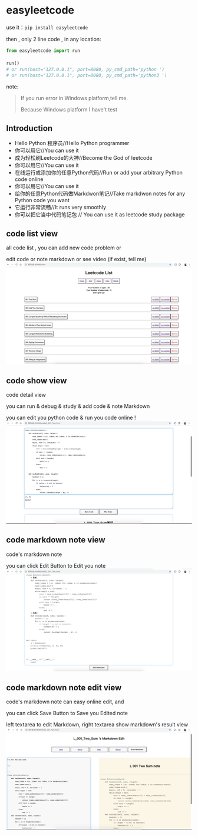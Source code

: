 # easyleetcode

use it：`pip install easyleetcode`

then , only 2 line code , in any location:
```python
from easyleetcode import run

run()
# or run(host="127.0.0.1", port=8080, py_cmd_path='python ')
# or run(host="127.0.0.1", port=8080, py_cmd_path='python3 ')
```

note:
>If you run error in Windows platform,tell me.
>
>Because Windows platform I have't test

## Introduction

- Hello Python 程序员//Hello Python programmer
- 你可以用它//You can use it
- 成为轻松刷Leetcode的大神//Become the God of leetcode
- 你可以用它//You can use it
- 在线运行或添加你的任意Python代码//Run or add your arbitrary Python code online
- 你可以用它//You can use it
- 给你的任意Python代码做Markdwon笔记//Take markdwon notes for any Python code you want
- 它运行非常流畅//It runs very smoothly
- 你可以把它当中代码笔记包 // You can use it as leetcode study package
## code list view
all code list , you can add new code problem or 

edit code or note markdown
or see video (if exist, tell me)
![](imgs/code_view.png)

## code show view
code detail view

you can run & debug & study & add code & note Markdown

you can edit you python code & run you code online !
![](imgs/code_show.png)


## code markdown note view
code's markdown note 

you can click Edit Button to Edit you note
![](imgs/code_md.png)

## code markdown note edit view
code's markdown note can easy online edit, and 

you can click Save Button to Save you Edited note

left textarea to edit Markdown, right textarea show markdown's result view
![](imgs/md_edit.png)